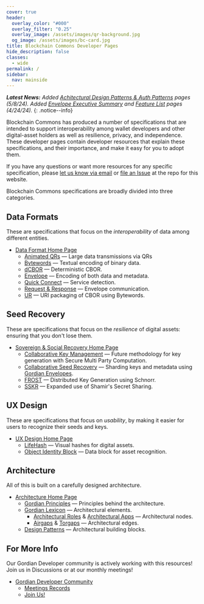 ```yaml
---
cover: true
header:
  overlay_color: "#000"
  overlay_filter: "0.25"
  overlay_image: /assets/images/qr-background.jpg
  og_image: /assets/images/bc-card.jpg
title: Blockchain Commons Developer Pages
hide_description: false
classes:
  - wide
permalink: /
sidebar:
  nav: mainside
---
```


_**Latest News:** Added [Achitectural Design Patterns & Auth Patterns](/architecture/patterns/auth) pages (5/8/24). Added [Envelope Executive Summary](/envelope/summary/) and [Feature List](/envelope/features/) pages (4/24/24)._
{: .notice--info}

Blockchain Commons has produced a number of specifications that are
intended to support interoperability among wallet developers and other
digital-asset holders as well as resilience, privacy, and
independence. These developer pages contain developer resources that
explain these specifications, and their importance, and make it easy
for you to adopt them.

If you have any questions or want more resources for any specific
specification, please [let us know via
email](mailto:team@blockchaincommons.com) or [file an
Issue](https://github.com/BlockchainCommons/developer-web-site/issues)
at the repo for this website.

Blockchain Commons specifications are broadly divided into three categories.

## Data Formats

These are specifications that focus on the *interoperability* of data
among different entities.

* [Data Format Home Page](/dataformat/)
   * [Animated QRs](/animated-qrs/) — Large data transmissions via QRs
   * [Bytewords](/bytewords/) — Textual encoding of binary data.
   * [dCBOR](/dcbor/) — Deterministic CBOR.
   * [Envelope](/envelope/) — Encoding of both data and metadata.
   * [Quick Connect](/quickconnect) — Service detection.
   * [Request & Response](/envelope/request/) — Envelope communication.
   * [UR](/ur/) — URI packaging of CBOR using Bytewords.
   
## Seed Recovery

These are specifications that focus on the *resilience* of digital
assets: ensuring that you don't lose them.

* [Sovereign & Social Recovery Home Page](/seedrecovery/)
   * [Collaborative Key Management](/ckm/) — Future methodology for key generation with Secure Multi Party Computation.
   * [Collaborative Seed Recovery](/csr/) — Sharding keys and metadata using [Gordian Envelopes](/envelope/).
   * [FROST](/frost/) — Distributed Key Generation using Schnorr.
   * [SSKR](/sskr/) — Expanded use of Shamir's Secret Sharing.
   
## UX Design

These are specifications that focus on *usability*, by making it
easier for users to recognize their seeds and keys.

* [UX Design Home Page](/ux/)
  * [LifeHash](/lifehash/) — Visual hashes for digital assets.
  * [Object Identity Block](/oib/) — Data block for asset recognition.

## Architecture

All of this is built on a carefully designed architecture.

* [Architecture Home Page](/architecture/)
   * [Gordian Principles](https://developer.blockchaincommons.com/principles/) — Principles behind the architecture.
   * [Gordian Lexicon](https://developer.blockchaincommons.com/architecture/lexicon/) — Architectural elements.
     * [Architectural Roles](https://developer.blockchaincommons.com/architecture/roles/) & [Architectural Apps](https://developer.blockchaincommons.com/architecture/apps/) —  Architectural nodes.
     * [Airgaps](https://developer.blockchaincommons.com/airgap/) & [Torgaps](https://developer.blockchaincommons.com/torgap/) — Architectural edges.
   * [Design Patterns](https://developer.blockchaincommons.com/architecture/patterns/auth/) — Architectural building blocks.

## For More Info

Our Gordian Developer community is actively working with this resources! Join us in Discussions or at our monthly meetings!

* [Gordian Developer Community](https://github.com/BlockchainCommons/Gordian-Developer-Community/discussions)
   * [Meetings Records](https://github.com/BlockchainCommons/Gordian-Developer-Community/blob/master/meetings/README.md)
   * [Join Us!](https://www.blockchaincommons.com/subscribe/)
